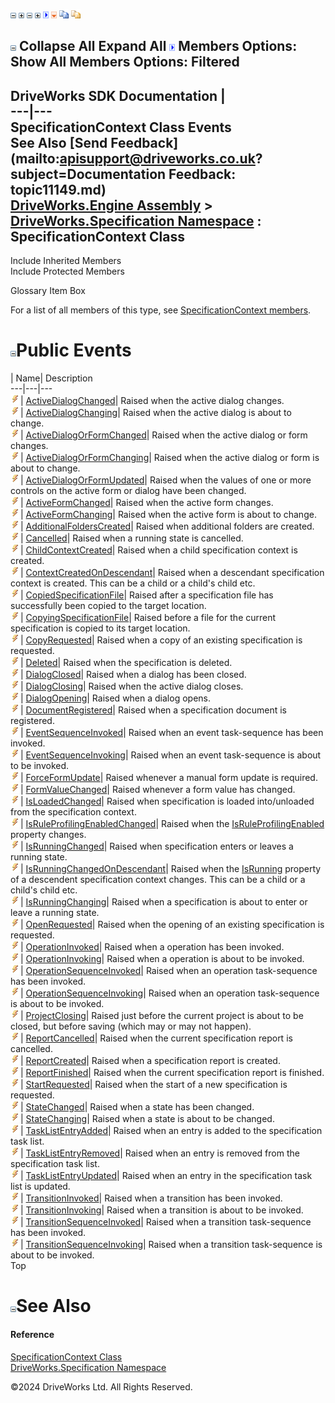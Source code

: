 ![](dotnetimages/collapse.gif) ![](dotnetimages/expand.gif) ![](dotnetimages/collapse.gif) ![](dotnetimages/expand.gif) ![](dotnetimages/drpdown.gif) ![](dotnetimages/drpdown_orange.gif) ![](dotnetimages/copycode.gif) ![](dotnetimages/copycodeHighlight.gif)

![](dotnetimages/collapse.gif) Collapse All Expand All ![](dotnetimages/drpdown.gif) Members Options: Show All  Members Options: Filtered   
---  
DriveWorks SDK Documentation  |   
---|---  
SpecificationContext Class Events   
See Also [Send Feedback](mailto:apisupport@driveworks.co.uk?subject=Documentation Feedback: topic11149.md)  
[DriveWorks.Engine Assembly](topic2156.md) > [DriveWorks.Specification Namespace](topic10764.md) : SpecificationContext Class  
---  
  
Include Inherited Members    
Include Protected Members    


Glossary Item Box

For a list of all members of this type, see [SpecificationContext members](topic11150.md).

# ![](dotnetimages/collapse.gif)Public Events

| Name| Description  
---|---|---  
![Public Event](dotnetimages/publicEvent.gif)| [ActiveDialogChanged](topic11237.md)| Raised when the active dialog changes.   
![Public Event](dotnetimages/publicEvent.gif)| [ActiveDialogChanging](topic11238.md)| Raised when the active dialog is about to change.   
![Public Event](dotnetimages/publicEvent.gif)| [ActiveDialogOrFormChanged](topic11239.md)| Raised when the active dialog or form changes.   
![Public Event](dotnetimages/publicEvent.gif)| [ActiveDialogOrFormChanging](topic11240.md)| Raised when the active dialog or form is about to change.   
![Public Event](dotnetimages/publicEvent.gif)| [ActiveDialogOrFormUpdated](topic11241.md)| Raised when the values of one or more controls on the active form or dialog have been changed.   
![Public Event](dotnetimages/publicEvent.gif)| [ActiveFormChanged](topic11242.md)| Raised when the active form changes.   
![Public Event](dotnetimages/publicEvent.gif)| [ActiveFormChanging](topic11243.md)| Raised when the active form is about to change.   
![Public Event](dotnetimages/publicEvent.gif)| [AdditionalFoldersCreated](topic11244.md)| Raised when additional folders are created.   
![Public Event](dotnetimages/publicEvent.gif)| [Cancelled](topic11245.md)| Raised when a running state is cancelled.   
![Public Event](dotnetimages/publicEvent.gif)| [ChildContextCreated](topic11246.md)| Raised when a child specification context is created.   
![Public Event](dotnetimages/publicEvent.gif)| [ContextCreatedOnDescendant](topic11247.md)| Raised when a descendant specification context is created. This can be a child or a child's child etc.   
![Public Event](dotnetimages/publicEvent.gif)| [CopiedSpecificationFile](topic11248.md)| Raised after a specification file has successfully been copied to the target location.   
![Public Event](dotnetimages/publicEvent.gif)| [CopyingSpecificationFile](topic11249.md)| Raised before a file for the current specification is copied to its target location.   
![Public Event](dotnetimages/publicEvent.gif)| [CopyRequested](topic11250.md)| Raised when a copy of an existing specification is requested.   
![Public Event](dotnetimages/publicEvent.gif)| [Deleted](topic11251.md)| Raised when the specification is deleted.   
![Public Event](dotnetimages/publicEvent.gif)| [DialogClosed](topic11252.md)| Raised when a dialog has been closed.   
![Public Event](dotnetimages/publicEvent.gif)| [DialogClosing](topic11253.md)| Raised when the active dialog closes.   
![Public Event](dotnetimages/publicEvent.gif)| [DialogOpening](topic11254.md)| Raised when a dialog opens.   
![Public Event](dotnetimages/publicEvent.gif)| [DocumentRegistered](topic11255.md)| Raised when a specification document is registered.   
![Public Event](dotnetimages/publicEvent.gif)| [EventSequenceInvoked](topic11256.md)| Raised when an event task-sequence has been invoked.   
![Public Event](dotnetimages/publicEvent.gif)| [EventSequenceInvoking](topic11257.md)| Raised when an event task-sequence is about to be invoked.   
![Public Event](dotnetimages/publicEvent.gif)| [ForceFormUpdate](topic11258.md)| Raised whenever a manual form update is required.   
![Public Event](dotnetimages/publicEvent.gif)| [FormValueChanged](topic11259.md)| Raised whenever a form value has changed.   
![Public Event](dotnetimages/publicEvent.gif)| [IsLoadedChanged](topic11260.md)| Raised when specification is loaded into/unloaded from the specification context.   
![Public Event](dotnetimages/publicEvent.gif)| [IsRuleProfilingEnabledChanged](topic11261.md)| Raised when the [IsRuleProfilingEnabled](topic11214.md) property changes.   
![Public Event](dotnetimages/publicEvent.gif)| [IsRunningChanged](topic11262.md)| Raised when specification enters or leaves a running state.   
![Public Event](dotnetimages/publicEvent.gif)| [IsRunningChangedOnDescendant](topic11263.md)| Raised when the [IsRunning](topic11215.md) property of a descendent specification context changes. This can be a child or a child's child etc.   
![Public Event](dotnetimages/publicEvent.gif)| [IsRunningChanging](topic11264.md)| Raised when a specification is about to enter or leave a running state.   
![Public Event](dotnetimages/publicEvent.gif)| [OpenRequested](topic11265.md)| Raised when the opening of an existing specification is requested.   
![Public Event](dotnetimages/publicEvent.gif)| [OperationInvoked](topic11266.md)| Raised when a operation has been invoked.   
![Public Event](dotnetimages/publicEvent.gif)| [OperationInvoking](topic11267.md)| Raised when a operation is about to be invoked.   
![Public Event](dotnetimages/publicEvent.gif)| [OperationSequenceInvoked](topic11268.md)| Raised when an operation task-sequence has been invoked.   
![Public Event](dotnetimages/publicEvent.gif)| [OperationSequenceInvoking](topic11269.md)| Raised when an operation task-sequence is about to be invoked.   
![Public Event](dotnetimages/publicEvent.gif)| [ProjectClosing](topic11270.md)| Raised just before the current project is about to be closed, but before saving (which may or may not happen).   
![Public Event](dotnetimages/publicEvent.gif)| [ReportCancelled](topic11271.md)| Raised when the current specification report is cancelled.   
![Public Event](dotnetimages/publicEvent.gif)| [ReportCreated](topic11272.md)| Raised when a specification report is created.   
![Public Event](dotnetimages/publicEvent.gif)| [ReportFinished](topic11273.md)| Raised when the current specification report is finished.   
![Public Event](dotnetimages/publicEvent.gif)| [StartRequested](topic11274.md)| Raised when the start of a new specification is requested.   
![Public Event](dotnetimages/publicEvent.gif)| [StateChanged](topic11275.md)| Raised when a state has been changed.   
![Public Event](dotnetimages/publicEvent.gif)| [StateChanging](topic11276.md)| Raised when a state is about to be changed.   
![Public Event](dotnetimages/publicEvent.gif)| [TaskListEntryAdded](topic11277.md)| Raised when an entry is added to the specification task list.   
![Public Event](dotnetimages/publicEvent.gif)| [TaskListEntryRemoved](topic11278.md)| Raised when an entry is removed from the specification task list.   
![Public Event](dotnetimages/publicEvent.gif)| [TaskListEntryUpdated](topic11279.md)| Raised when an entry in the specification task list is updated.   
![Public Event](dotnetimages/publicEvent.gif)| [TransitionInvoked](topic11280.md)| Raised when a transition has been invoked.   
![Public Event](dotnetimages/publicEvent.gif)| [TransitionInvoking](topic11281.md)| Raised when a transition is about to be invoked.   
![Public Event](dotnetimages/publicEvent.gif)| [TransitionSequenceInvoked](topic11282.md)| Raised when a transition task-sequence has been invoked.   
![Public Event](dotnetimages/publicEvent.gif)| [TransitionSequenceInvoking](topic11283.md)| Raised when a transition task-sequence is about to be invoked.   
Top

# ![](dotnetimages/collapse.gif)See Also

#### Reference

[SpecificationContext Class](topic11149.md)   
[DriveWorks.Specification Namespace](topic10764.md)

©2024 DriveWorks Ltd. All Rights Reserved.
